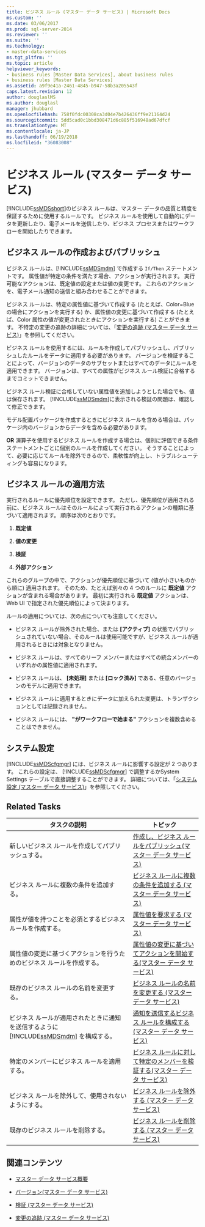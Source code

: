 ```yaml
---
title: ビジネス ルール (マスター データ サービス) | Microsoft Docs
ms.custom: ''
ms.date: 03/06/2017
ms.prod: sql-server-2014
ms.reviewer: ''
ms.suite: ''
ms.technology:
- master-data-services
ms.tgt_pltfrm: ''
ms.topic: article
helpviewer_keywords:
- business rules [Master Data Services], about business rules
- business rules [Master Data Services]
ms.assetid: a9f9e41a-2461-4845-b947-58b3a205543f
caps.latest.revision: 12
author: douglaslMS
ms.author: douglasl
manager: jhubbard
ms.openlocfilehash: 758f0fdc00308ca3d04e7b426436ff9e21164d24
ms.sourcegitcommit: 5dd5cad0c1bbd308471d6c885f516948ad67dfcf
ms.translationtype: MT
ms.contentlocale: ja-JP
ms.lasthandoff: 06/19/2018
ms.locfileid: "36083008"
---
```

# <a name="business-rules-master-data-services"></a>ビジネス ルール (マスター データ サービス)
  [!INCLUDE[ssMDSshort](../includes/ssmdsshort-md.md)]のビジネス ルールは、マスター データの品質と精度を保証するために使用するルールです。 ビジネス ルールを使用して自動的にデータを更新したり、電子メールを送信したり、ビジネス プロセスまたはワークフローを開始したりできます。  
  
## <a name="create-and-publish-business-rules"></a>ビジネス ルールの作成およびパブリッシュ  
 ビジネス ルールは、[!INCLUDE[ssMDSmdm](../includes/ssmdsmdm-md.md)] で作成する `If/Then` ステートメントです。 属性値が特定の条件を満たす場合、アクションが実行されます。 実行可能なアクションは、既定値の設定または値の変更です。 これらのアクションを、電子メール通知の送信と組み合わせることができます。  
  
 ビジネス ルールは、特定の属性値に基づいて作成する (たとえば、Color=Blue の場合にアクションを実行する) か、属性値の変更に基づいて作成する (たとえば、Color 属性の値が変更されたときにアクションを実行する) ことができます。 不特定の変更の追跡の詳細については、「[変更の追跡 &#40;マスター データ サービス&#41;](change-tracking-master-data-services.md)」を参照してください。  
  
 ビジネス ルールを使用するには、ルールを作成してパブリッシュし、パブリッシュしたルールをデータに適用する必要があります。 バージョンを検証することによって、バージョンのデータのサブセットまたはすべてのデータにルールを適用できます。 バージョンは、すべての属性がビジネス ルール検証に合格するまでコミットできません。  
  
 ビジネス ルール検証に合格していない属性値を追加しようとした場合でも、値は保存されます。 [!INCLUDE[ssMDSmdm](../includes/ssmdsmdm-md.md)]に表示される検証の問題は、確認して修正できます。  
  
 モデル配置パッケージを作成するときにビジネス ルールを含める場合は、パッケージ内のバージョンからデータを含める必要があります。  
  
 **OR** 演算子を使用するビジネス ルールを作成する場合は、個別に評価できる条件ステートメントごとに個別のルールを作成してください。 そうすることによって、必要に応じてルールを除外できるので、柔軟性が向上し、トラブルシューティングも容易になります。  
  
## <a name="how-business-rules-are-applied"></a>ビジネス ルールの適用方法  
 実行されるルールに優先順位を設定できます。 ただし、優先順位が適用される前に、ビジネス ルールはそのルールによって実行されるアクションの種類に基づいて適用されます。 順序は次のとおりです。  
  
1.  **既定値**  
  
2.  **値の変更**  
  
3.  **検証**  
  
4.  **外部アクション**  
  
 これらのグループの中で、アクションが優先順位に基づいて (値が小さいものから順に) 適用されます。 そのため、たとえば別々の 4 つのルールに **既定値** アクションが含まれる場合があります。 最初に実行される **既定値** アクションは、Web UI で指定された優先順位によって決まります。  
  
 ルールの適用については、次の点についても注意してください。  
  
-   ビジネス ルールが除外された場合、または **[アクティブ]** の状態でパブリッシュされていない場合、そのルールは使用可能ですが、ビジネス ルールが適用されるときには対象となりません。  
  
-   ビジネス ルールは、すべてのリーフ メンバーまたはすべての統合メンバーのいずれかの属性値に適用されます。  
  
-   ビジネス ルールは、 **[未処理]** または **[ロック済み]** である、任意のバージョンのモデルに適用できます。  
  
-   ビジネス ルールに適用するときにデータに加えられた変更は、トランザクションとしては記録されません。  
  
-   ビジネス ルールには、 **"がワークフローで始まる"** アクションを複数含めることはできません。  
  
## <a name="system-settings"></a>システム設定  
 [!INCLUDE[ssMDScfgmgr](../includes/ssmdscfgmgr-md.md)] には、ビジネス ルールに影響する設定が 2 つあります。 これらの設定は、 [!INCLUDE[ssMDScfgmgr](../includes/ssmdscfgmgr-md.md)] で調整するかSystem Settings テーブルで直接調整することができます。 詳細については、「[システム設定 &#40;マスター データ サービス&#41;](../../2014/master-data-services/system-settings-master-data-services.md)」を参照してください。  
  
## <a name="related-tasks"></a>Related Tasks  
  
|タスクの説明|トピック|  
|----------------------|-----------|  
|新しいビジネス ルールを作成してパブリッシュする。|[作成し、ビジネス ルールをパブリッシュ&#40;マスター データ サービス&#41;](../../2014/master-data-services/create-and-publish-a-business-rule-master-data-services.md)|  
|ビジネス ルールに複数の条件を追加する。|[ビジネス ルールに複数の条件を追加する &#40;マスター データ サービス&#41;](../../2014/master-data-services/add-multiple-conditions-to-a-business-rule-master-data-services.md)|  
|属性が値を持つことを必須とするビジネス ルールを作成する。|[属性値を要求する &#40;マスター データ サービス&#41;](../../2014/master-data-services/require-attribute-values-master-data-services.md)|  
|属性値の変更に基づくアクションを行うためのビジネス ルールを作成する。|[属性値の変更に基づいてアクションを開始する&#40;マスター データ サービス&#41;](../../2014/master-data-services/initiate-actions-based-on-attribute-value-changes-master-data-services.md)|  
|既存のビジネス ルールの名前を変更する。|[ビジネス ルールの名前を変更する &#40;マスター データ サービス&#41;](../../2014/master-data-services/change-a-business-rule-name-master-data-services.md)|  
|ビジネス ルールが適用されたときに通知を送信するように [!INCLUDE[ssMDSmdm](../includes/ssmdsmdm-md.md)] を構成する。|[通知を送信するビジネス ルールを構成する&#40;マスター データ サービス&#41;](../../2014/master-data-services/configure-business-rules-to-send-notifications-master-data-services.md)|  
|特定のメンバーにビジネス ルールを適用する。|[ビジネス ルールに対して特定のメンバーを検証する&#40;マスター データ サービス&#41;](../../2014/master-data-services/validate-specific-members-against-business-rules-master-data-services.md)|  
|ビジネス ルールを除外して、使用されないようにする。|[ビジネス ルールを除外する &#40;マスター データ サービス&#41;](../../2014/master-data-services/exclude-a-business-rule-master-data-services.md)|  
|既存のビジネス ルールを削除する。|[ビジネス ルールを削除する &#40;マスター データ サービス&#41;](../../2014/master-data-services/delete-a-business-rule-master-data-services.md)|  
  
## <a name="related-content"></a>関連コンテンツ  
  
-   [マスター データ サービス概要](master-data-services-overview-mds.md)  
  
-   [バージョン&#40;マスター データ サービス&#41;](../../2014/master-data-services/versions-master-data-services.md)  
  
-   [検証 (マスター データ サービス)](../../2014/master-data-services/validation-master-data-services.md)  
  
-   [変更の追跡 &#40;マスター データ サービス&#41;](change-tracking-master-data-services.md)  
  
  